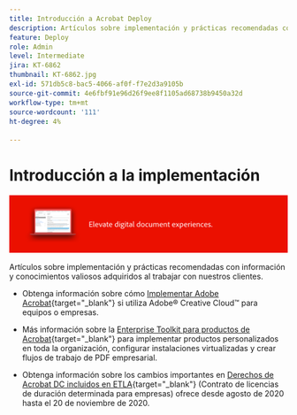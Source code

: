 ```yaml
---
title: Introducción a Acrobat Deploy
description: Artículos sobre implementación y prácticas recomendadas con información y conocimientos valiosos adquiridos al trabajar con nuestros clientes
feature: Deploy
role: Admin
level: Intermediate
jira: KT-6862
thumbnail: KT-6862.jpg
exl-id: 571db5c8-bac5-4066-af0f-f7e2d3a9105b
source-git-commit: 4e6fbf91e96d26f9ee8f1105ad68738b9450a32d
workflow-type: tm+mt
source-wordcount: '111'
ht-degree: 4%

---
```


# Introducción a la implementación

![Imagen de implementación de Acrobat](../assets/Hero-Deploy.png)

Artículos sobre implementación y prácticas recomendadas con información y conocimientos valiosos adquiridos al trabajar con nuestros clientes.

* Obtenga información sobre cómo [Implementar Adobe Acrobat](https://helpx.adobe.com/enterprise/using/deploying-acrobat.html){target="_blank"} si utiliza Adobe® Creative Cloud™ para equipos o empresas.

* Más información sobre la [Enterprise Toolkit para productos de Acrobat](https://www.adobe.com/es/devnet-docs/acrobatetk/index.html){target="_blank"} para implementar productos personalizados en toda la organización, configurar instalaciones virtualizadas y crear flujos de trabajo de PDF empresarial.

* Obtenga información sobre los cambios importantes en [Derechos de Acrobat DC incluidos en ETLA](signentitlementchanges.md){target="_blank"} (Contrato de licencias de duración determinada para empresas) ofrece desde agosto de 2020 hasta el 20 de noviembre de 2020.
